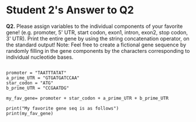 # Student 2's Answer to Q2

**Q2.** Please assign variables to the individual components of your favorite gene! (e.g.
promoter, 5' UTR, start codon, exon1, intron, exon2, stop codon, 3' UTR). Print the entire gene
by using the string concatenation operator, on the standard output! Note: Feel free to create a
fictional gene sequence by randomly filling in the gene components by the characters
corresponding to individual nucleotide bases.

```

promoter = "TAATTTATAT"
a_prime_UTR = "GTGATGATCCAA"
star_codon = "ATG"
b_prime_UTR = "CCGAATDG"

my_fav_gene= promoter + star_codon + a_prime_UTR + b_prime_UTR

print("My favorite gene seq is as follows")
print(my_fav_gene)
```
